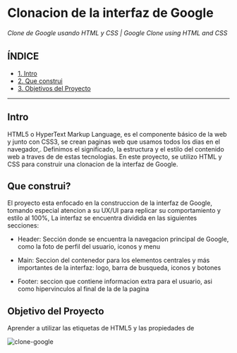 # Clonacion de la interfaz de Google
###### Clone de Google usando HTML y CSS | Google Clone using HTML and CSS

## ÍNDICE
* [1. Intro](https://github.com/SusiLu634/Google-clone/blob/main/README.md#intro)
* [2. Que construi](https://github.com/SusiLu634/Google-clone/blob/main/README.md#que-construi)
* [3. Objetivos del Proyecto]()

***

## Intro
HTML5 o HyperText Markup Language, es el componente básico de la web y junto con CSS3, se crean paginas web que usamos todos los dias en el navegador,. Definimos el significado, la estructura y el estilo del contenido web a traves de de estas tecnologias. En este proyecto, se utilizo HTML y CSS para construir una clonacion de la interfaz de Google.

## Que construi?
El proyecto esta enfocado en la construccion de la interfaz de Google, tomando especial atencion a su UX/UI para replicar su comportamiento y estilo al 100%, La interfaz se encuentra dividida en las siguientes secciones:

* Header: Sección donde se encuentra la navegacion principal de Google, como la foto de perfil del usuario, iconos y menu

* Main: Seccion del contenedor para los elementos centrales y más importantes de la interfaz: logo, barra de busqueda, iconos y botones

* Footer: seccion que contiene informacion extra para el usuario, asi como hipervinculos al final de la de la pagina

## Objetivo del Proyecto
Aprender a utilizar las etiquetas de HTML5 y las propiedades de 

![clone-google](https://user-images.githubusercontent.com/97309927/234747019-48063ea9-b347-462b-9440-adf8dfadc407.png)

